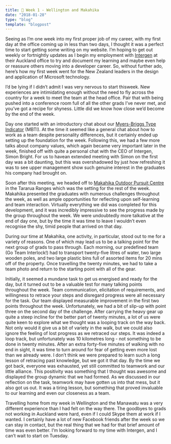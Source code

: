 ```yaml
---
title: 👔 Week 1 - Wellington and Makahika
date: "2018-01-28"
type: "blog"
template: "blogpost"
---
```


Seeing as I’m one week into my first proper job of my career, with my first day at the office coming up in less than two days, I thought it was a perfect time to start getting some writing on my website. I’m hoping to get out weekly or fortnightly updates as I begin my employment with [Intergen](https://www.intergen.co.nz) at their Auckland office to try and document my learning and maybe even help or reassure others moving into a developer career. So, without further ado, here’s how my first week went for the New Zealand leaders in the design and application of Microsoft technology.

I’d be lying if I didn’t admit I was very nervous to start thisweek. New experiences are intimidating enough without the need to fly across the country for a week to meet the team at the head office. Pair that with being pushed into a conference room full of all the other grads I’ve never met, and you’ve got a recipe for shyness. Little did we know how close we’d become by the end of the week.

Day one started with an introductory chat about our [Myers-Briggs Type Indicator](https://www.16personalities.com/free-personality-test) (MBTI). At the time it seemed like a general chat about how to work as a team despite personality differences, but it certainly ended up setting up the foundation for the week. Following this, we had a few more talks about company values, which again became very important later in the week, finished off with quite a personal chat with the CEO of Intergen, Simon Bright. For us to havean extended meeting with Simon on the first day was a bit daunting, but this was overshadowed by just how refreshing it was to see upper management show such genuine interest in the graduates his company had brought on.

Soon after this meeting, we headed off to [Makahika Outdoor Pursuit Centre](http://www.makahika.co.nz) in the Tararua Ranges which was the setting for the rest of the week. Makahika presented the graduates with numerous challenges throughout the week, as well as ample opportunities for reflecting upon self-learning and team interaction. Virtually everything we did was completed for this development, and it was incredibly impressive to see the progress made by the group throughout the week. We were undoubtedly more talkative at the end of day one, but by the time it was time to leave I wouldn’t even recognise the shy, timid people that arrived on that day.

During our time at Makahika, one activity, in particular, stood out to me for a variety of reasons. One of which may lead us to be a talking point for the next group of grads to pass through. Each morning, our predefined team (Go Team Interlock!) had to transport twenty-five litres of water, two large wooden poles, and two large plastic bins full of assorted items for 20 mins off of the property. Once travelling the twenty minutes, we had to take a team photo and return to the starting point with all of the gear.

Initially, it seemed a mundane task to get us energised and ready for the day, but it turned out to be a valuable test for many talking points throughout the week. Team communication, elicitation of requirements, and willingness to retrace your steps and disregard progress were all necessary for the task. Our team displayed measurable improvement in the first two points throughout the week. Unfortunately, we had a bit of slip-up with point three on the second day of the challenge. After carrying the heavy gear up quite a steep incline for the better part of twenty minutes, a lot of us were quite keen to explore what we thought was a looping track on the way back. Not only would it give us a bit of variety in the walk, but we could also ignore the feeling of lost progress as we retraced our steps. It was indeed a loop track, but unfortunately was 10 kilometres long - not something to be done in twenty minutes. After an extra forty-five minutes of walking with no end in sight, it was time to turn around for fear of getting even more lost than we already were. I don’t think we were prepared to learn such a long lesson of retracing past knowledge, but we got it that day. By the time we got back, everyone was exhausted, yet still committed to teamwork and our little alliance. This positivity was something that I thought was awesome and displayed the group dynamic that we had formed. As we discussed in our reflection on the task, teamwork may have gotten us into that mess, but it also got us out. It was a tiring lesson, but something that proved invaluable to our learning and even our closeness as a team.

Travelling home from my week in Wellington and the Manawatu was a very different experience than I had felt on the way there. The goodbyes to grads not working in Auckland were hard, even if I could Skype them at work if I wanted. I certainly have a lot of new Facebook friends after the week so we can stay in contact, but the real thing that we had for that brief amount of time was even better. I’m looking forward to my time with Intergen, and I can’t wait to start on Tuesday.
